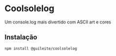# Coolsolelog

Um console.log mais divertido com ASCII art e cores

## Instalação

```sh
npm install @guileite/coolsolelog

